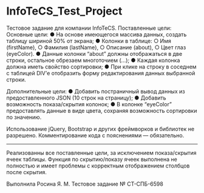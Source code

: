 # InfoTeCS_Test_Project
Тестовое задание для компании InfoTeCS.
Поставленные цели: 
Основные цели: 
●	На основе имеющегося массива данных, создать таблицу шириной 50% от экрана;
●	Колонки в таблице: 
    ○	Имя (firstName), 
    ○	Фамилия (lastName), 
    ○	Описание (about),
    ○	Цвет глаз (eyeColor).
●	Данные колонки “about” должны отображаться в две строки, остальное обрезаем многоточием (...);
●	Каждая колонка должна иметь свойство сортировки;
●	При клике на строку в соседнем с таблицей DIV’е отобразить форму редактирования данных выбранной строки.

Дополнительные цели:
●	Добавить постраничный вывод данных из предоставленного JSON (10 строк на страницу);
●	Добавить возможность показа/скрытия колонок;
●	В колонке “eyeColor” предоставлять данные в виде цвета, сохраняя возможность сортировки по значению.

Использование jQuery, Bootstrap и других фреймворков и библиотек не разрешено. Комментирование кода с пояснениями — обязательно.

--------------------------------------------------------------------------------------------------------------------

Реализованны все поставленные цели, за исключением показа/скрытия ячеек таблицы. 
Функция по скрытию/показу ячеек выполнена не полностью и имеет проблемы с  корректным отображением столбцов после скрытия.

Выполнила Росина Я. М. 
Тестовое задание № СТ-СПБ-6598
